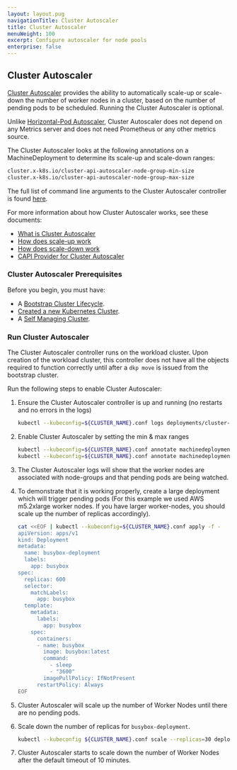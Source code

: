```yaml
---
layout: layout.pug
navigationTitle: Cluster Autoscaler
title: Cluster Autoscaler
menuWeight: 100
excerpt: Configure autoscaler for node pools
enterprise: false
---
```


## Cluster Autoscaler

[Cluster Autoscaler](https://github.com/kubernetes/autoscaler/tree/master/cluster-autoscaler/cloudprovider/clusterapi) provides the ability to automatically scale-up or scale-down the number of worker nodes in a cluster, based on the number of pending pods to be scheduled. Running the Cluster Autoscaler is optional.

Unlike [Horizontal-Pod Autoscaler](https://github.com/kubernetes/autoscaler/blob/master/cluster-autoscaler/FAQ.md#how-fast-is-hpa-when-combined-with-ca), Cluster Autoscaler does not depend on any Metrics server and does not need Prometheus or any other metrics source.

The Cluster Autoscaler looks at the following annotations on a MachineDeployment to determine its scale-up and scale-down ranges:

```sh
cluster.x-k8s.io/cluster-api-autoscaler-node-group-min-size
cluster.x-k8s.io/cluster-api-autoscaler-node-group-max-size
```

The full list of command line arguments to the Cluster Autoscaler controller is found [here](https://github.com/kubernetes/autoscaler/blob/master/cluster-autoscaler/FAQ.md#what-are-the-parameters-to-ca).

For more information about how Cluster Autoscaler works, see these documents:

- [What is Cluster Autoscaler](https://github.com/kubernetes/autoscaler/blob/master/cluster-autoscaler/FAQ.md#what-is-cluster-autoscaler)
- [How does scale-up work](https://github.com/kubernetes/autoscaler/blob/master/cluster-autoscaler/FAQ.md#how-does-scale-up-work)
- [How does scale-down work](https://github.com/kubernetes/autoscaler/blob/master/cluster-autoscaler/FAQ.md#how-does-scale-down-work)
- [CAPI Provider for Cluster Autoscaler](https://github.com/kubernetes/autoscaler/tree/master/cluster-autoscaler/cloudprovider/clusterapi)

### Cluster Autoscaler Prerequisites

Before you begin, you must have:

- A [Bootstrap Cluster Lifecycle][bootstraplifecycle].
- [Created a new Kubernetes Cluster][createnewcluster].
- A [Self Managing Cluster][selfmanagingclusters].

### Run Cluster Autoscaler

The Cluster Autoscaler controller runs on the workload cluster. Upon creation of the workload cluster, this controller does not have all the objects required to function correctly until after a `dkp move` is issued from the bootstrap cluster.

Run the following steps to enable Cluster Autoscaler:

1.  Ensure the Cluster Autoscaler controller is up and running (no restarts and no errors in the logs)

    ```sh
    kubectl --kubeconfig=${CLUSTER_NAME}.conf logs deployments/cluster-autoscaler cluster-autoscaler -n kube-system -f
    ```

1.  Enable Cluster Autoscaler by setting the min & max ranges

    ```sh
    kubectl --kubeconfig=${CLUSTER_NAME}.conf annotate machinedeployment ${NODEPOOL_NAME} cluster.x-k8s.io/cluster-api-autoscaler-node-group-min-size=2
    kubectl --kubeconfig=${CLUSTER_NAME}.conf annotate machinedeployment ${NODEPOOL_NAME} cluster.x-k8s.io/cluster-api-autoscaler-node-group-max-size=6
    ```

1.  The Cluster Autoscaler logs will show that the worker nodes are associated with node-groups and that pending pods are being watched.
1.  To demonstrate that it is working properly, create a large deployment which will trigger pending pods (For this example we used AWS m5.2xlarge worker nodes. If you have larger worker-nodes, you should scale up the number of replicas accordingly).

    ```sh
    cat <<EOF | kubectl --kubeconfig=${CLUSTER_NAME}.conf apply -f -
    apiVersion: apps/v1
    kind: Deployment
    metadata:
      name: busybox-deployment
      labels:
        app: busybox
    spec:
      replicas: 600
      selector:
        matchLabels:
          app: busybox
      template:
        metadata:
          labels:
            app: busybox
        spec:
          containers:
          - name: busybox
            image: busybox:latest
            command:
              - sleep
              - "3600"
            imagePullPolicy: IfNotPresent
          restartPolicy: Always
    EOF
    ```

1.  Cluster Autoscaler will scale up the number of Worker Nodes until there are no pending pods.
1.  Scale down the number of replicas for `busybox-deployment`.

    ```sh
    kubectl --kubeconfig ${CLUSTER_NAME}.conf scale --replicas=30 deployment/busybox-deployment
    ```

1.  Cluster Autoscaler starts to scale down the number of Worker Nodes after the default timeout of 10 minutes.

[bootstraplifecycle]: ../../advanced/bootstrap
[createnewcluster]: ../../advanced/new
[selfmanagingclusters]: ../../advanced/self-managing
